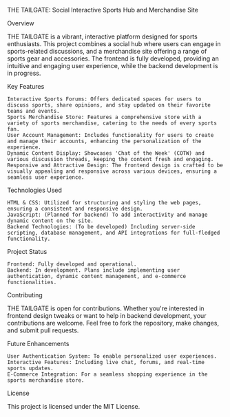 THE TAILGATE: Social Interactive Sports Hub and Merchandise Site

Overview

THE TAILGATE is a vibrant, interactive platform designed for sports enthusiasts. This project combines a social hub where users can engage in sports-related discussions, and a merchandise site offering a range of sports gear and accessories. The frontend is fully developed, providing an intuitive and engaging user experience, while the backend development is in progress.

Key Features

    Interactive Sports Forums: Offers dedicated spaces for users to discuss sports, share opinions, and stay updated on their favorite teams and events.
    Sports Merchandise Store: Features a comprehensive store with a variety of sports merchandise, catering to the needs of every sports fan.
    User Account Management: Includes functionality for users to create and manage their accounts, enhancing the personalization of the experience.
    Dynamic Content Display: Showcases 'Chat of the Week' (COTW) and various discussion threads, keeping the content fresh and engaging.
    Responsive and Attractive Design: The frontend design is crafted to be visually appealing and responsive across various devices, ensuring a seamless user experience.

Technologies Used

    HTML & CSS: Utilized for structuring and styling the web pages, ensuring a consistent and responsive design.
    JavaScript: (Planned for backend) To add interactivity and manage dynamic content on the site.
    Backend Technologies: (To be developed) Including server-side scripting, database management, and API integrations for full-fledged functionality.
    
Project Status

    Frontend: Fully developed and operational.
    Backend: In development. Plans include implementing user authentication, dynamic content management, and e-commerce functionalities.

Contributing

THE TAILGATE is open for contributions. Whether you're interested in frontend design tweaks or want to help in backend development, your contributions are welcome. 
Feel free to fork the repository, make changes, and submit pull requests.

Future Enhancements

    User Authentication System: To enable personalized user experiences.
    Interactive Features: Including live chat, forums, and real-time sports updates.
    E-Commerce Integration: For a seamless shopping experience in the sports merchandise store.

License

This project is licensed under the MIT License.
